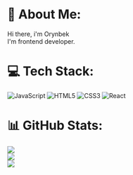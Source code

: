 # 💫 About Me:
Hi there, i'm Orynbek <br>I'm frontend developer.


# 💻 Tech Stack:
![JavaScript](https://img.shields.io/badge/javascript-%23323330.svg?style=for-the-badge&logo=javascript&logoColor=%23F7DF1E) ![HTML5](https://img.shields.io/badge/html5-%23E34F26.svg?style=for-the-badge&logo=html5&logoColor=white) ![CSS3](https://img.shields.io/badge/css3-%231572B6.svg?style=for-the-badge&logo=css3&logoColor=white) ![React](https://img.shields.io/badge/react-%2320232a.svg?style=for-the-badge&logo=react&logoColor=%2361DAFB)
# 📊 GitHub Stats:
![](https://github-readme-stats.vercel.app/api?username=OrynbekFrontend&theme=dark&hide_border=false&include_all_commits=false&count_private=false)<br/>
![](https://nirzak-streak-stats.vercel.app/?user=OrynbekFrontend&theme=dark&hide_border=false)<br/>
![](https://github-readme-stats.vercel.app/api/top-langs/?username=OrynbekFrontend&theme=dark&hide_border=false&include_all_commits=false&count_private=false&layout=compact)

<!-- Proudly created with GPRM ( https://gprm.itsvg.in ) -->